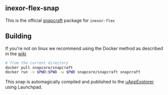 inexor-flex-snap
----------------------------

This is the official [snapcraft](https://snapcraft.io) package for `inexor-flex`

## Building
If you're not on linux we recommend using the Docker method as described in the [wiki](https://docs.snapcraft.io/build-snaps/build-on-lxd-docker)

```bash
# from the current directory
docker pull snapcore/snapcraft
docker run -v $PWD:$PWD -w $PWD snapcore/snapcraft snapcraft
```

This snap is automagically compiled and published to the [uAppExplorer](https://uappexplorer.com) using Launchpad.
